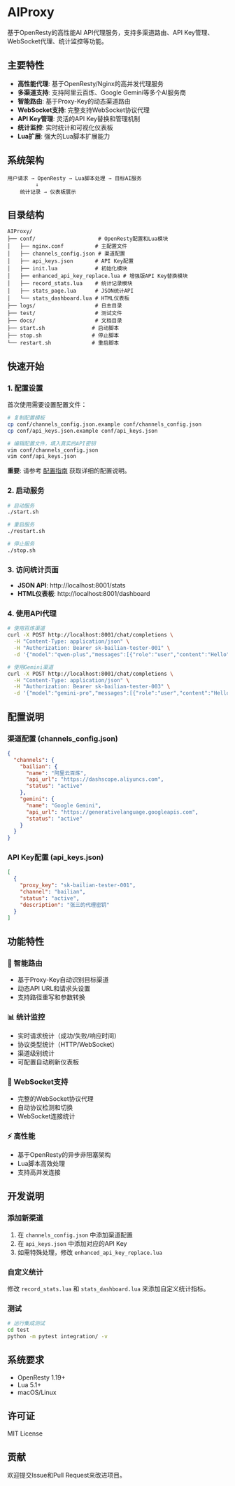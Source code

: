 # AIProxy

基于OpenResty的高性能AI API代理服务，支持多渠道路由、API Key管理、WebSocket代理、统计监控等功能。

## 主要特性

- **高性能代理**: 基于OpenResty/Nginx的高并发代理服务
- **多渠道支持**: 支持阿里云百炼、Google Gemini等多个AI服务商
- **智能路由**: 基于Proxy-Key的动态渠道路由
- **WebSocket支持**: 完整支持WebSocket协议代理
- **API Key管理**: 灵活的API Key替换和管理机制
- **统计监控**: 实时统计和可视化仪表板
- **Lua扩展**: 强大的Lua脚本扩展能力

## 系统架构

```
用户请求 → OpenResty → Lua脚本处理 → 目标AI服务
         ↓
    统计记录 → 仪表板展示
```

## 目录结构

```
AIProxy/
├── conf/                    # OpenResty配置和Lua模块
│   ├── nginx.conf          # 主配置文件
│   ├── channels_config.json # 渠道配置
│   ├── api_keys.json       # API Key配置
│   ├── init.lua            # 初始化模块
│   ├── enhanced_api_key_replace.lua # 增强版API Key替换模块
│   ├── record_stats.lua    # 统计记录模块
│   ├── stats_page.lua      # JSON统计API
│   └── stats_dashboard.lua # HTML仪表板
├── logs/                   # 日志目录
├── test/                   # 测试文件
├── docs/                   # 文档目录
├── start.sh               # 启动脚本
├── stop.sh                # 停止脚本
└── restart.sh             # 重启脚本
```

## 快速开始

### 1. 配置设置

首次使用需要设置配置文件：

```bash
# 复制配置模板
cp conf/channels_config.json.example conf/channels_config.json
cp conf/api_keys.json.example conf/api_keys.json

# 编辑配置文件，填入真实的API密钥
vim conf/channels_config.json
vim conf/api_keys.json
```

**重要**: 请参考 [配置指南](docs/配置指南.md) 获取详细的配置说明。

### 2. 启动服务

```bash
# 启动服务
./start.sh

# 重启服务
./restart.sh

# 停止服务
./stop.sh
```

### 3. 访问统计页面

- **JSON API**: http://localhost:8001/stats
- **HTML仪表板**: http://localhost:8001/dashboard

### 4. 使用API代理

```bash
# 使用百炼渠道
curl -X POST http://localhost:8001/chat/completions \
  -H "Content-Type: application/json" \
  -H "Authorization: Bearer sk-bailian-tester-001" \
  -d '{"model":"qwen-plus","messages":[{"role":"user","content":"Hello"}]}'

# 使用Gemini渠道
curl -X POST http://localhost:8001/chat/completions \
  -H "Content-Type: application/json" \
  -H "Authorization: Bearer sk-bailian-tester-003" \
  -d '{"model":"gemini-pro","messages":[{"role":"user","content":"Hello"}]}'
```

## 配置说明

### 渠道配置 (channels_config.json)

```json
{
  "channels": {
    "bailian": {
      "name": "阿里云百炼",
      "api_url": "https://dashscope.aliyuncs.com",
      "status": "active"
    },
    "gemini": {
      "name": "Google Gemini",
      "api_url": "https://generativelanguage.googleapis.com",
      "status": "active"
    }
  }
}
```

### API Key配置 (api_keys.json)

```json
[
  {
    "proxy_key": "sk-bailian-tester-001",
    "channel": "bailian",
    "status": "active",
    "description": "张三的代理密钥"
  }
]
```

## 功能特性

### 🚀 智能路由
- 基于Proxy-Key自动识别目标渠道
- 动态API URL和请求头设置
- 支持路径重写和参数转换

### 📊 统计监控
- 实时请求统计（成功/失败/响应时间）
- 协议类型统计（HTTP/WebSocket）
- 渠道级别统计
- 可配置自动刷新仪表板

### 🔌 WebSocket支持
- 完整的WebSocket协议代理
- 自动协议检测和切换
- WebSocket连接统计

### ⚡ 高性能
- 基于OpenResty的异步非阻塞架构
- Lua脚本高效处理
- 支持高并发连接

## 开发说明

### 添加新渠道

1. 在 `channels_config.json` 中添加渠道配置
2. 在 `api_keys.json` 中添加对应的API Key
3. 如需特殊处理，修改 `enhanced_api_key_replace.lua`

### 自定义统计

修改 `record_stats.lua` 和 `stats_dashboard.lua` 来添加自定义统计指标。

### 测试

```bash
# 运行集成测试
cd test
python -m pytest integration/ -v
```

## 系统要求

- OpenResty 1.19+
- Lua 5.1+
- macOS/Linux

## 许可证

MIT License

## 贡献

欢迎提交Issue和Pull Request来改进项目。
